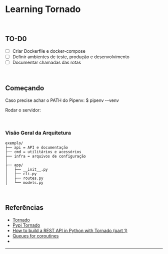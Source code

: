 # Learning Tornado

</br>

## TO-D0

- [ ] Criar Dockerfile e docker-compose
- [ ] Definir ambientes de teste, produção e desenvolvimento
- [ ] Documentar chamadas das rotas

</br>

## Começando

Caso precise achar o PATH do Pipenv: $ pipenv --venv

Rodar o servidor:

</br>

### Visão Geral da Arquitetura

```
exemplo/
├── api = API e documentação
├── cmd = utilitários e acessórios
├── infra = arquivos de configuração
│
├── app/
│   ├── __init__.py
│   ├── cli.py
│   ├── routes.py
│   └── models.py
```

</br>

## Referências

- [Tornado](https://www.tornadoweb.org/en/stable/index.html)
- [Pypi Tornado](https://pypi.org/project/tornado/)
- [How to build a REST API in Python with Tornado (part 1)](https://medium.com/octopus-labs-london/how-to-build-a-rest-api-in-python-with-tornado-fc717c33824a)
- [Queues for coroutines](https://www.tornadoweb.org/en/stable/queues.html?highlight=queues)
- []()
  
***
